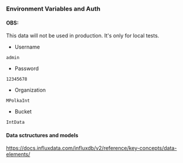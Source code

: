 ### Environment Variables and Auth

#### OBS:
This data will not be used in production. It's only for local tests.

 - Username
```
admin
```
 - Password
```
12345678
```
 - Organization
```
MPolkaInt
```
 - Bucket
```
IntData
```

#### Data sctructures and models
https://docs.influxdata.com/influxdb/v2/reference/key-concepts/data-elements/
